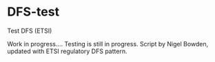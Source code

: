 # DFS-test
Test DFS (ETSI)

Work in progress.... Testing is still in progress. Script by Nigel Bowden, updated with ETSI regulatory DFS pattern.
